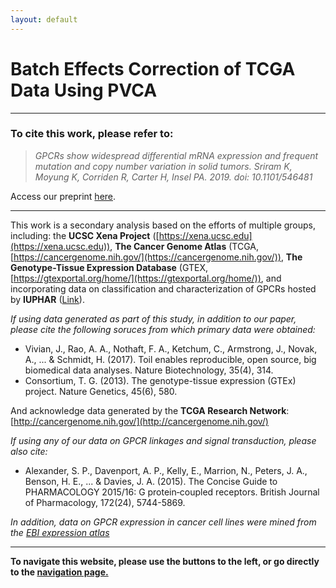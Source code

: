 ```yaml
---
layout: default
---
```


# [](#header-1)Batch Effects Correction of TCGA Data Using PVCA

* * *

### To cite this work, please refer to:

> *GPCRs show widespread differential mRNA expression and frequent mutation and copy number variation in solid tumors. Sriram K, Moyung K, Corriden R, Carter H, Insel PA.     2019. doi: 10.1101/546481*

Access our preprint [here](https://www.biorxiv.org/content/10.1101/546481v1).



* * *

This work is a secondary analysis based on the efforts of multiple groups, including: the **UCSC Xena Project** ([https://xena.ucsc.edu](https://xena.ucsc.edu)), **The Cancer Genome Atlas** (TCGA, [https://cancergenome.nih.gov/](https://cancergenome.nih.gov/)), **The Genotype-Tissue Expression Database** (GTEX, [https://gtexportal.org/home/](https://gtexportal.org/home/)), and incorporating data on classification and characterization of GPCRs hosted by **IUPHAR** ([Link](http://www.guidetopharmacology.org/GRAC/ReceptorFamiliesForward?type=GPCR)).

*If using data generated as part of this study, in addition to our paper, please cite the following soruces from which primary data were obtained:*

* Vivian, J., Rao, A. A., Nothaft, F. A., Ketchum, C., Armstrong, J., Novak, A., ... & Schmidt, H. (2017). Toil enables reproducible, open   source, big biomedical data analyses. Nature Biotechnology, 35(4), 314.
* Consortium, T. G. (2013). The genotype-tissue expression (GTEx) project. Nature Genetics, 45(6), 580.

And acknowledge data generated by the **TCGA Research Network**: [http://cancergenome.nih.gov/](http://cancergenome.nih.gov/)

*If using any of our data on GPCR linkages and signal transduction, please also cite:*

* Alexander, S. P., Davenport, A. P., Kelly, E., Marrion, N., Peters, J. A., Benson, H. E., ... & Davies, J. A. (2015). The Concise Guide   to PHARMACOLOGY 2015/16: G protein‐coupled receptors. British Journal of Pharmacology, 172(24), 5744-5869.


*In addition, data on GPCR expression in cancer cell lines were mined from the [EBI expression atlas](https://www.ebi.ac.uk/gxa/home)*

* * *

**To navigate this website, please use the buttons to the left, or go directly to the [navigation page.](https://insellab.github.io/navigation)**
